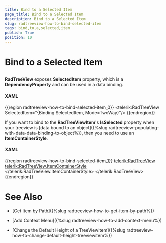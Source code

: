 ```yaml
---
title: Bind to a Selected Item
page_title: Bind to a Selected Item
description: Bind to a Selected Item
slug: radtreeview-how-to-bind-selected-item
tags: bind,to,a,selected,item
publish: True
position: 10
---
```


# Bind to a Selected Item



## 

__RadTreeView__ exposes __SelectedItem__ property, which is a __DependencyProperty__ and can be used in a data binding.
		

#### __XAML__

{{region radtreeview-how-to-bind-selected-item_0}}
	<telerik:RadTreeView SelectedItem="{Binding SelectedItem, Mode=TwoWay}"/>
	{{endregion}}



If you want to bind to the __RadTreeViewItem__'s __IsSelected__ property when your treeview is [data bound to an object]({%slug radtreeview-populating-with-data-data-binding-to-object%}), then you need to use an __ItemContainerStyle__.
		

#### __XAML__

{{region radtreeview-how-to-bind-selected-item_1}}
	<telerik:RadTreeView>
	    <telerik:RadTreeView.ItemContainerStyle>
	        <Style TargetType="telerik:RadTreeViewItem">
	            <Setter Property="IsSelected" Value="{Binding Path=Select, Mode=TwoWay}" />
	        </Style >
	    </telerik:RadTreeView.ItemContainerStyle>
	</telerik:RadTreeView>
	{{endregion}}



# See Also

 * [Get Item by Path]({%slug radtreeview-how-to-get-item-by-path%})

 * [Add Context Menu]({%slug radtreeview-how-to-add-context-menu%})

 * [Change the Default Height of a TreeViewItem]({%slug radtreeview-how-to-change-default-height-treeviewitem%})
